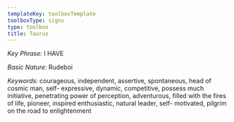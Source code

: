 ```yaml
---
templateKey: toolboxTemplate
toolboxType: signs
type: toolbox
title: Taurus
---
```

_Key Phrase:_ I HAVE



_Basic Nature:_ Rudeboi



_Keywords:_ courageous, independent, assertive, spontaneous, head of cosmic man, self- expressive, dynamic, competitive, possess much initiative, penetrating power of perception, adventurous, filled with the fires of life, pioneer, inspired enthusiastic, natural leader, self- motivated, pilgrim on the road to enlightenment
